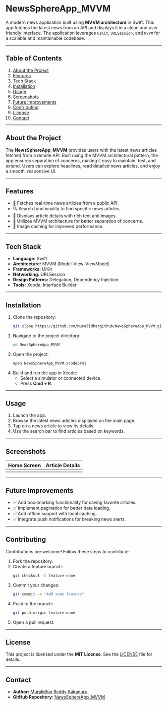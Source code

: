 
# **NewsSphereApp_MVVM**

A modern news application built using **MVVM architecture** in Swift. This app fetches the latest news from an API and displays it in a clean and user-friendly interface. The application leverages `UIKit`, `URLSession`, and `MVVM` for a scalable and maintainable codebase.

---

## **Table of Contents**
1. [About the Project](#about-the-project)
2. [Features](#features)
3. [Tech Stack](#tech-stack)
4. [Installation](#installation)
5. [Usage](#usage)
6. [Screenshots](#screenshots)
7. [Future Improvements](#future-improvements)
8. [Contributing](#contributing)
9. [License](#license)
10. [Contact](#contact)

---

## **About the Project**

The **NewsSphereApp_MVVM** provides users with the latest news articles fetched from a remote API. Built using the MVVM architectural pattern, the app ensures separation of concerns, making it easy to maintain, test, and extend. Users can explore headlines, read detailed news articles, and enjoy a smooth, responsive UI.

---

## **Features**

- 📰 Fetches real-time news articles from a public API.
- 🔍 Search functionality to find specific news articles.
- 📖 Displays article details with rich text and images.
- 🚀 Utilizes MVVM architecture for better separation of concerns.
- 💾 Image caching for improved performance.

---

## **Tech Stack**

- **Language:** Swift
- **Architecture:** MVVM (Model-View-ViewModel)
- **Frameworks:** UIKit
- **Networking:** URLSession
- **Design Patterns:** Delegation, Dependency Injection
- **Tools:** Xcode, Interface Builder

---

## **Installation**

1. Clone the repository:
    ```bash
    git clone https://github.com/Muralidhargithub/NewsSphereApp_MVVM.git
    ```
2. Navigate to the project directory:
    ```bash
    cd NewsSphereApp_MVVM
    ```
3. Open the project:
    ```bash
    open NewsSphereApp_MVVM.xcodeproj
    ```
4. Build and run the app in Xcode:
    - Select a simulator or connected device.
    - Press **Cmd + R**.

---

## **Usage**

1. Launch the app.
2. Browse the latest news articles displayed on the main page.
3. Tap on a news article to view its details.
4. Use the search bar to find articles based on keywords.

---

## **Screenshots**

| **Home Screen**                      | **Article Details**                   |
|--------------------------------------|---------------------------------------|
|  |

---

## **Future Improvements**

- ✅ Add bookmarking functionality for saving favorite articles.
- ✅ Implement pagination for better data loading.
- ✅ Add offline support with local caching.
- ✅ Integrate push notifications for breaking news alerts.

---

## **Contributing**

Contributions are welcome! Follow these steps to contribute:
1. Fork the repository.
2. Create a feature branch:
    ```bash
    git checkout -b feature-name
    ```
3. Commit your changes:
    ```bash
    git commit -m "Add some feature"
    ```
4. Push to the branch:
    ```bash
    git push origin feature-name
    ```
5. Open a pull request.

---

## **License**

This project is licensed under the **MIT License**. See the [LICENSE](LICENSE) file for details.

---

## **Contact**

- **Author:** [Muralidhar Reddy Kakanuru](https://github.com/Muralidhargithub)
- **GitHub Repository:** [NewsSphereApp_MVVM](https://github.com/Muralidhargithub/NewsSphereApp_MVVM)
